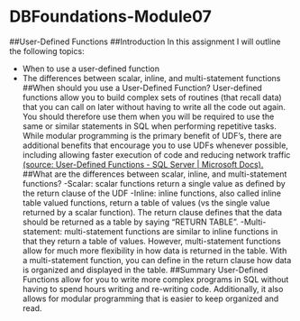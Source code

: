 # DBFoundations-Module07
##User-Defined Functions
##Introduction
In this assignment I will outline the following topics: 
-	When to use a user-defined function
-	The differences between scalar, inline, and multi-statement functions
##When should you use a User-Defined Function? 
User-defined functions allow you to build complex sets of routines (that recall data) that you can call on later without having to write all the code out again. You should therefore use them when you will be required to use the same or similar statements in SQL when performing repetitive tasks. While modular programming is the primary benefit of UDF’s, there are additional benefits that encourage you to use UDFs whenever possible, including allowing faster execution of code and reducing network traffic [(source: User-Defined Functions - SQL Server | Microsoft Docs).](https://docs.microsoft.com/en-us/sql/relational-databases/user-defined-functions/user-defined-functions?view=sql-server-ver16) 
##What are the differences between scalar, inline, and multi-statement functions? 
-Scalar: scalar functions return a single value as defined by the return clause of the UDF
-Inline: inline functions, also called inline table valued functions, return a table of values (vs the single value returned by a scalar function). The return clause defines that the data should be returned as a table by saying “RETURN TABLE”. 
-Multi-statement: multi-statement functions are similar to inline functions in that they return a table of values. However, multi-statement functions allow for much more flexibility in how data is returned in the table. With a multi-statement function, you can define in the return clause how data is organized and displayed in the table. 
##Summary
User-Defined Functions allow for you to write more complex programs in SQL without having to spend hours writing and re-writing code. Additionally, it also allows for modular programming that is easier to keep organized and read. 
